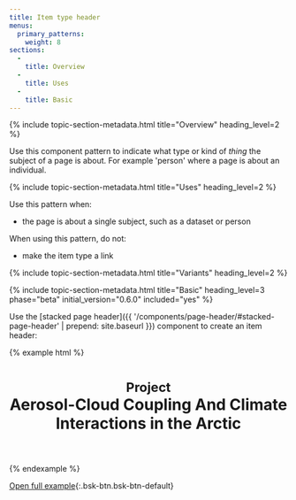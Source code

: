 ```yaml
---
title: Item type header
menus:
  primary_patterns:
    weight: 8
sections:
  -
    title: Overview
  -
    title: Uses
  -
    title: Basic
---
```


{% include topic-section-metadata.html
  title="Overview"
  heading_level=2
%}

Use this component pattern to indicate what type or kind of *thing* the subject of a page is about. For example 'person'
where a page is about an individual.

{% include topic-section-metadata.html
  title="Uses"
  heading_level=2
%}

Use this pattern when:

* the page is about a single subject, such as a dataset or person

When using this pattern, do not:

* make the item type a link

{% include topic-section-metadata.html
  title="Variants"
  heading_level=2
%}

{% include topic-section-metadata.html
  title="Basic"
  heading_level=3
  phase="beta"
  initial_version="0.6.0"
  included="yes"
%}

Use the [stacked page header]({{ '/components/page-header/#stacked-page-header' | prepend: site.baseurl }}) component
to create an item header:

{% example html %}
<header class="bsk-page-header bsk-page-header-stacked">
  <h1>
    <small>Project</small>
    <br>
    Aerosol-Cloud Coupling And Climate Interactions in the Arctic
  </h1>
</header>
{% endexample %}

[Open full example](https://style-kit-testbed.web.bas.ac.uk/master/p/0018--item-page.html){:.bsk-btn.bsk-btn-default}
